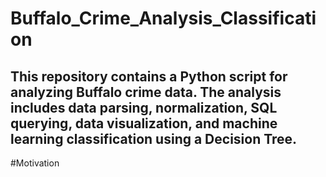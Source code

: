 # Buffalo_Crime_Analysis_Classification
This repository contains a Python script for analyzing Buffalo crime data. The analysis includes data parsing, normalization, SQL querying, data visualization, and machine learning classification using a Decision Tree.
-----------------------------------------------------------------------------------
#Motivation

